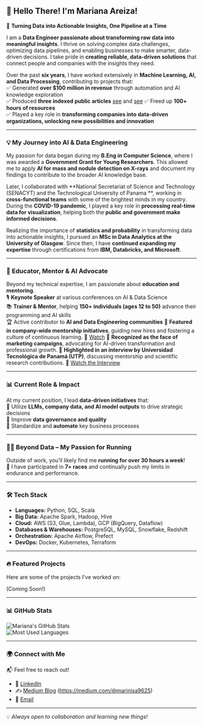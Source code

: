 ## 👋 Hello There! I'm Mariana Areiza!

🚀 **Turning Data into Actionable Insights, One Pipeline at a Time**

I am a **Data Engineer passionate about transforming raw data into meaningful insights**. I thrive on solving complex data challenges, optimizing data pipelines, and enabling businesses to make smarter, data-driven decisions. I take pride in **creating reliable, data-driven solutions** that connect people and companies with the insights they need.  

Over the past **six years**, I have worked extensively in **Machine Learning, AI, and Data Processing**, contributing to projects that:  
✅ Generated **over $100 million in revenue** through automation and AI knowledge exploration  
✅ Produced **three indexed public articles** [see](https://orcid.org/0000-0003-2937-4383) and [see](https://dblp.org/pid/297/4032.html) 
✅ Freed up **100+ hours of resources**  
✅ Played a key role in **transforming companies into data-driven organizations, unlocking new possibilities and innovation**  

---

### **💡 My Journey into AI & Data Engineering**  

My passion for data began during my **B.Eng in Computer Science**, where I was awarded a **Government Grant for Young Researchers**. This allowed me to apply **AI for mass and nodule detection on X-rays** and document my findings to contribute to the broader AI knowledge base.  

Later, I collaborated with **National Secretariat of Science and Technology (SENACYT) and the Technological University of Panama  **, working in **cross-functional teams** with some of the brightest minds in my country. During the **COVID-19 pandemic**, I played a key role in **processing real-time data for visualization**, helping both the **public and government make informed decisions**.  

Realizing the importance of **statistics and probability** in transforming data into actionable insights, I pursued an **MSc in Data Analytics at the University of Glasgow**. Since then, I have **continued expanding my expertise** through certifications from **IBM, Databricks, and Microsoft**.

---

### **🎤 Educator, Mentor & AI Advocate**  

Beyond my technical expertise, I am passionate about **education and mentoring**.  
🎙️ **Keynote Speaker** at various conferences on AI & Data Science  
📚 **Trainer & Mentor**, helping **150+ individuals (ages 12 to 50)** advance their programming and AI skills  
🏆 Active contributor to **AI and Data Engineering communities** 
🎯 **Featured in company-wide mentorship initiatives**, guiding new hires and fostering a culture of continuous learning. 🔗 [Watch]([https://www.facebook.com/UTP-Sede-Chiriqui-288595827818519/videos/quinta-partecasos-de-%C3%A9xito-jornada-de-iniciaci%C3%B3n-cient%C3%ADfica-mariana-areiza-egres/395973985441969/](https://www.google.com/imgres?imgurl=https://media.licdn.com/dms/image/v2/D4D10AQHoaSeGWH2jSg/image-shrink_800/image-shrink_800/0/1690244578517/PanamaPNG?e%3D2147483647%26v%3Dbeta%26t%3DWBNclx7LOJ-JypmsBWOULZb6hjwdvgNt4vxqVK2T5Uo&tbnid=jH3cSY3ExfwZDM&vet=1&imgrefurl=https://pa.linkedin.com/in/mariana-dayneth-areiza-quintero-160bb2174&docid=FcKuG1q6OwjbaM&w=800&h=413&itg=1&source=sh/x/im/m5/2&kgs=90f93376ef76881c))
📢 **Recognized as the face of marketing campaigns**, advocating for AI-driven transformation and professional growth.
🎥 **Highlighted in an interview by Universidad Tecnológica de Panamá (UTP)**, discussing mentorship and scientific research contributions.
🔗 [Watch the Interview](https://www.facebook.com/UTP-Sede-Chiriqui-288595827818519/videos/quinta-partecasos-de-%C3%A9xito-jornada-de-iniciaci%C3%B3n-cient%C3%ADfica-mariana-areiza-egres/395973985441969/)

---

### **📊 Current Role & Impact**  

At my current position, I lead **data-driven initiatives** that:  
📌 Utilize **LLMs, company data, and AI model outputs** to drive strategic decisions  
📌 Improve **data governance and quality**  
📌 Standardize and **automate** key business processes  

---

### **🏃‍♀️ Beyond Data – My Passion for Running**  

Outside of work, you’ll likely find me **running for over 30 hours a week**!  
🏅 I have participated in **7+ races** and continually push my limits in endurance and performance.  

---

### 🛠️ **Tech Stack**

- **Languages:** Python, SQL, Scala  
- **Big Data:** Apache Spark, Hadoop, Hive  
- **Cloud:** AWS (S3, Glue, Lambda), GCP (BigQuery, Dataflow)  
- **Databases & Warehouses:** PostgreSQL, MySQL, Snowflake, Redshift  
- **Orchestration:** Apache Airflow, Prefect  
- **DevOps:** Docker, Kubernetes, Terraform  

---

### 🔥 **Featured Projects**  

Here are some of the projects I've worked on:

(Coming Soon!)  

---

### 📊 **GitHub Stats**  

![Mariana's GitHub Stats](https://github-readme-stats.vercel.app/api?username=MarianaAreiza&show_icons=true&theme=dark)  
![Most Used Languages](https://github-readme-stats.vercel.app/api/top-langs/?username=MarianaAreiza&layout=compact&theme=dark)  

---

### 🌍 **Connect with Me**  

📬 Feel free to reach out!

- 🔗 [LinkedIn](https://www.linkedin.com/in/marianaareiza/)  
- ✍️ [Medium Blog](#) (https://medium.com/@marinisa9625) 
- 📧 [Email](mailto:your.email@example.com)

---

💡 *Always open to collaboration and learning new things!*
